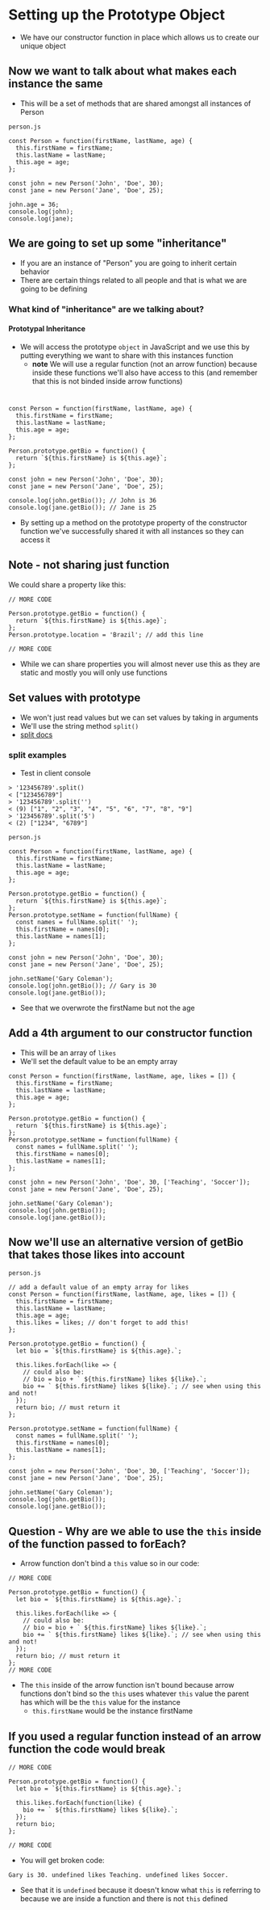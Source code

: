 # Setting up the Prototype Object
* We have our constructor function in place which allows us to create our unique object

## Now we want to talk about what makes each instance the same
* This will be a set of methods that are shared amongst all instances of Person

`person.js`

```
const Person = function(firstName, lastName, age) {
  this.firstName = firstName;
  this.lastName = lastName;
  this.age = age;
};

const john = new Person('John', 'Doe', 30);
const jane = new Person('Jane', 'Doe', 25);

john.age = 36;
console.log(john);
console.log(jane);
```

## We are going to set up some "inheritance"
* If you are an instance of "Person" you are going to inherit certain behavior
* There are certain things related to all people and that is what we are going to be defining

### What kind of "inheritance" are we talking about?
#### Prototypal Inheritance
* We will access the prototype `object` in JavaScript and we use this by putting everything we want to share with this instances function
    - **note** We will use a regular function (not an arrow function) because inside these functions we'll also have access to this (and remember that this is not binded inside arrow functions)

#
```
const Person = function(firstName, lastName, age) {
  this.firstName = firstName;
  this.lastName = lastName;
  this.age = age;
};

Person.prototype.getBio = function() {
  return `${this.firstName} is ${this.age}`;
};

const john = new Person('John', 'Doe', 30);
const jane = new Person('Jane', 'Doe', 25);

console.log(john.getBio()); // John is 36
console.log(jane.getBio()); // Jane is 25
```

* By setting up a method on the prototype property of the constructor function we've successfully shared it with all instances so they can access it

## Note - not sharing just function
We could share a property like this:

```
// MORE CODE

Person.prototype.getBio = function() {
  return `${this.firstName} is ${this.age}`;
};
Person.prototype.location = 'Brazil'; // add this line

// MORE CODE
```

* While we can share properties you will almost never use this as they are static and mostly you will only use functions

## Set values with prototype
* We won't just read values but we can set values by taking in arguments
* We'll use the string method `split()`
* [split docs](https://developer.mozilla.org/en-US/docs/Web/JavaScript/Reference/Global_Objects/String/split)

### split examples
* Test in client console

```
> '123456789'.split()
< ["123456789"]
> '123456789'.split('')
< (9) ["1", "2", "3", "4", "5", "6", "7", "8", "9"]
> '123456789'.split('5')
< (2) ["1234", "6789"]
```

`person.js`

```
const Person = function(firstName, lastName, age) {
  this.firstName = firstName;
  this.lastName = lastName;
  this.age = age;
};

Person.prototype.getBio = function() {
  return `${this.firstName} is ${this.age}`;
};
Person.prototype.setName = function(fullName) {
  const names = fullName.split(' ');
  this.firstName = names[0];
  this.lastName = names[1];
};

const john = new Person('John', 'Doe', 30);
const jane = new Person('Jane', 'Doe', 25);

john.setName('Gary Coleman');
console.log(john.getBio()); // Gary is 30
console.log(jane.getBio());
```

* See that we overwrote the firstName but not the age

## Add a 4th argument to our constructor function
* This will be an array of `likes`
* We'll set the default value to be an empty array

```
const Person = function(firstName, lastName, age, likes = []) {
  this.firstName = firstName;
  this.lastName = lastName;
  this.age = age;
};

Person.prototype.getBio = function() {
  return `${this.firstName} is ${this.age}`;
};
Person.prototype.setName = function(fullName) {
  const names = fullName.split(' ');
  this.firstName = names[0];
  this.lastName = names[1];
};

const john = new Person('John', 'Doe', 30, ['Teaching', 'Soccer']);
const jane = new Person('Jane', 'Doe', 25);

john.setName('Gary Coleman');
console.log(john.getBio());
console.log(jane.getBio());
```

## Now we'll use an alternative version of getBio that takes those likes into account

`person.js`

```
// add a default value of an empty array for likes
const Person = function(firstName, lastName, age, likes = []) {
  this.firstName = firstName;
  this.lastName = lastName;
  this.age = age;
  this.likes = likes; // don't forget to add this!
};

Person.prototype.getBio = function() {
  let bio = `${this.firstName} is ${this.age}.`;

  this.likes.forEach(like => {
    // could also be:
    // bio = bio + ` ${this.firstName} likes ${like}.`;
    bio += ` ${this.firstName} likes ${like}.`; // see when using this and not!
  });
  return bio; // must return it
};

Person.prototype.setName = function(fullName) {
  const names = fullName.split(' ');
  this.firstName = names[0];
  this.lastName = names[1];
};

const john = new Person('John', 'Doe', 30, ['Teaching', 'Soccer']);
const jane = new Person('Jane', 'Doe', 25);

john.setName('Gary Coleman');
console.log(john.getBio());
console.log(jane.getBio());
```

## Question - Why are we able to use the `this` inside of the function passed to forEach?
* Arrow function don't bind a `this` value so in our code:

```
// MORE CODE

Person.prototype.getBio = function() {
  let bio = `${this.firstName} is ${this.age}.`;

  this.likes.forEach(like => {
    // could also be:
    // bio = bio + ` ${this.firstName} likes ${like}.`;
    bio += ` ${this.firstName} likes ${like}.`; // see when using this and not!
  });
  return bio; // must return it
};
// MORE CODE
```

* The `this` inside of the arrow function isn't bound because arrow functions don't bind so the `this` uses whatever `this` value the parent has which will be the `this` value for the instance
    - `this.firstName` would be the instance firstName

## If you used a regular function instead of an arrow function the code would break

```
// MORE CODE

Person.prototype.getBio = function() {
  let bio = `${this.firstName} is ${this.age}.`;

  this.likes.forEach(function(like) {
    bio += ` ${this.firstName} likes ${like}.`;
  });
  return bio;
};

// MORE CODE
```

* You will get broken code:

`Gary is 30. undefined likes Teaching. undefined likes Soccer.`

* See that it is `undefined` because it doesn't know what `this` is referring to because we are inside a function and there is not `this` defined

